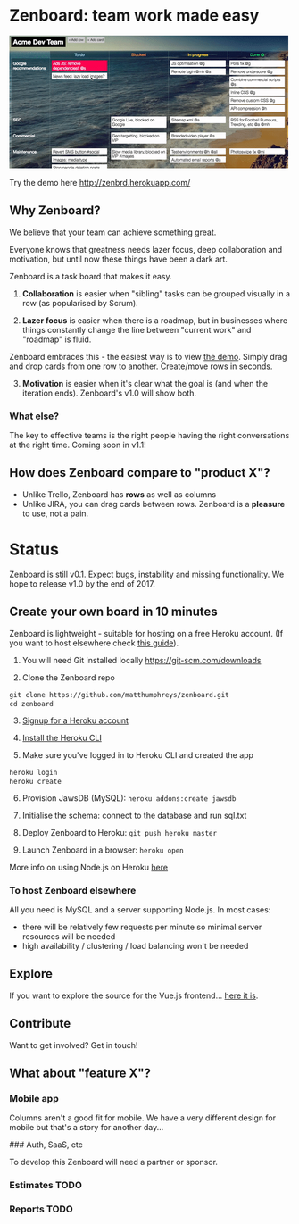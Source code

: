 # Zenboard: team work made easy

![Demo](etc/demo.gif)

Try the demo here http://zenbrd.herokuapp.com/

## Why Zenboard?

We believe that your team can achieve something great.

Everyone knows that greatness needs lazer focus, deep collaboration and  motivation, but until now these things have been a dark art.

Zenboard is a task board that makes it easy.

1. **Collaboration** is easier when "sibling" tasks can be grouped visually in a row (as popularised by Scrum).

2. **Lazer focus** is easier when there is a roadmap, but in businesses where things constantly change the line between "current work" and "roadmap" is fluid.

Zenboard embraces this - the easiest way is to view [the demo](http://zenbrd.herokuapp.com/). Simply drag and drop cards from one row to another. Create/move rows in seconds.

3. **Motivation** is easier when it's clear what the goal is (and when the iteration ends). Zenboard's v1.0 will show both.

### What else?

The key to effective teams is the right people having the right conversations at the right time. Coming soon in v1.1!

## How does Zenboard compare to "product X"?

- Unlike Trello, Zenboard has **rows** as well as columns
- Unlike JIRA, you can drag cards between rows. Zenboard is a **pleasure** to use, not a pain.

# Status

Zenboard is still v0.1. Expect bugs, instability and missing functionality. We hope to release v1.0 by the end of 2017.

## Create your own board in 10 minutes

Zenboard is lightweight - suitable for hosting on a free Heroku account.
(If you want to host elsewhere check [this guide](#hosting-elsewhere)).

1. You will need Git installed locally
https://git-scm.com/downloads

2. Clone the Zenboard repo
```
git clone https://github.com/matthumphreys/zenboard.git
cd zenboard
```

3. [Signup for a Heroku account](https://signup.heroku.com/)

4. [Install the Heroku CLI](https://devcenter.heroku.com/articles/heroku-cli)

5. Make sure you've logged in to Heroku CLI and created the app
```
heroku login
heroku create
```

6. Provision JawsDB (MySQL): `heroku addons:create jawsdb`

7. Initialise the schema: connect to the database and run sql.txt

8. Deploy Zenboard to Heroku: `git push heroku master`

9. Launch Zenboard in a browser: `heroku open`

More info on using Node.js on Heroku [here](https://devcenter.heroku.com/articles/getting-started-with-nodejs#deploy-the-app)

### To host Zenboard elsewhere

All you need is MySQL and a server supporting Node.js. In most cases:
- there will be relatively few requests per minute so minimal server resources will be needed
- high availability / clustering / load balancing won't be needed

## Explore

If you want to explore the source for the Vue.js frontend... [here it is](https://github.com/matthumphreys/zenboard-vue).

## Contribute

Want to get involved? Get in touch!

## What about "feature X"?

### Mobile app

Columns aren't a good fit for mobile. We have a very different design for mobile but that's a story for another day...

### Auth, SaaS, etc

To develop this Zenboard will need a partner or sponsor.

### Estimates TODO

### Reports TODO
